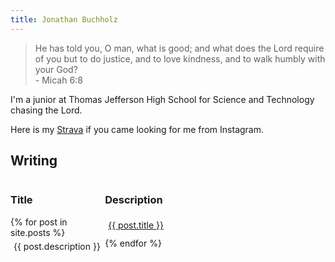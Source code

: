 ```yaml
---
title: Jonathan Buchholz
---
```

> He has told you, O man, what is good; and what does the Lord require of you but to do justice, and to love kindness, and to walk humbly with your God?  
> \- Micah 6:8

I'm a junior at Thomas Jefferson High School for Science and Technology chasing the Lord.

Here is my [Strava](https://strava.com/athletes/jonathanbuchh) if you came looking for me from Instagram.

## Writing

<style>
.writing {
    display: grid;
    grid-template-columns: 30% 70%;
}

.writing > p {
    margin: 5px;
    white-space: nowrap;
    overflow: hidden;
    text-overflow: ellipsis;
}

.description > a {
    text-decoration: none;
}

.writing > p:last-of-type {
    padding-bottom: 16px;
}

@media screen and (max-width: 800px) {
  .writing {
    grid-template-columns: 1fr;
    grid-row-gap: 0;
  }

  .writing h3 {
    display: none;
  }

  .writing > .description {
    padding-bottom: 10px;
  }


}

</style>
<div class="writing">
<h3>Title</h3>
<h3>Description</h3>
    {% for post in site.posts %}
    <p><a href="{{ post.url }}">{{ post.title }}</a></p>
    <p class="description"><a href="{{ post.url }}">{{ post.description }}</a></p>
    {% endfor %}
</div>
